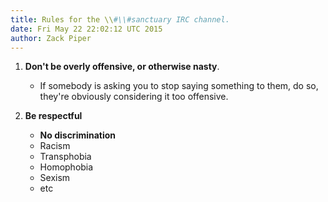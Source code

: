 ```yaml
---
title: Rules for the \\#\\#sanctuary IRC channel.
date: Fri May 22 22:02:12 UTC 2015
author: Zack Piper
---
```



1. **Don't be overly offensive, or otherwise nasty**.
    - If somebody is asking you to stop saying something to them, do so, they're obviously considering it too offensive.

2. **Be respectful**
   - **No discrimination**
    - Racism
    - Transphobia
    - Homophobia
    - Sexism
    - etc
